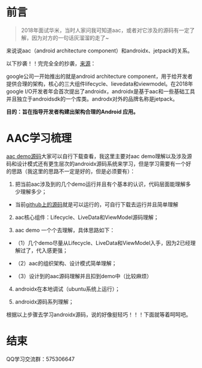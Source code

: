 # 前言 #

>2018年面试华米，当时人家问我可知道aac，或者对它涉及的源码有一定了解，因为对方的一句话灰溜溜的走了~

来说说aac（android architecture component）和androidx、jetpack的关系。

以下抄袭！！完完全全的抄袭，[来源](https://blog.csdn.net/vitaviva/article/details/104139034)：

google公司一开始推出的就是android architecture component，用于给开发者提供合理的架构，核心的三大组件lifecycle、lievedata和viewmodel。在2018年google I/O开发者年会首次提出了androidx，androidx是基于aac和一些基础工具并且独立于androidsdk的一个库类。androdx对外的品牌名称是jetpack。

**目的：旨在指导开发者构建出架构合理的Android 应用。**

# AAC学习梳理 #

[aac demo源码](https://github.com/android/architecture-components-samples)大家可以自行下载查看，我这里主要对aac demo理解以及涉及源码和设计模式还有更生层次的androidx源码系统来学习，但是学习需要有一个好的思路（我这里的思路不一定是好的，但是必须要有）：

1. 把当前aac涉及到的几个demo运行并且有个基本的认识，代码层面能理解多少理解多少；

 - 当前[github上的源码](https://github.com/hellogaod/aac)就是可以运行的，可自行下载去运行并且简单理解

2. aac核心组件：Lifecycle、LiveData和ViewModel源码理解；

3. aac demo 一个个去理解，具体思路如下：

 - （1）几个demo尽量从Lifecycle、LiveData和ViewModel入手，因为2已经理解过了，代入感更强；

 - （2）aac的组织架构、设计模式简单理解；

 - （3）设计到的aac源码理解并且扣到demo中（比较麻烦）

4. androidx在本地调试（ubuntu系统上运行）；

5. androidx源码系列理解；

根据以上步骤去学习androidx源码，说的好像挺轻巧！！！下面就等着呵呵吧。

# 结束 #

QQ学习交流群：575306647

